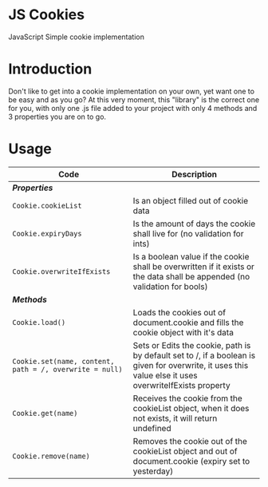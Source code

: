 # JS Cookies
JavaScript Simple cookie implementation

# Introduction
Don't like to get into a cookie implementation on your own, yet want one to be easy and as you go?
At this very moment, this "library" is the correct one for you, with only one .js file added to your project with only 4 methods and 3 properties you are on to go.

# Usage
| Code | Description
| --- | --- |
| **_Properties_** |
| `Cookie.cookieList` | Is an object filled out of cookie data |
| `Cookie.expiryDays` | Is the amount of days the cookie shall live for (no validation for ints) |
| `Cookie.overwriteIfExists` | Is a boolean value if the cookie shall be overwritten if it exists or the data shall be appended (no validation for bools) |
| **_Methods_** |
| `Cookie.load()` | Loads the cookies out of document.cookie and fills the cookie object with it's data |
| `Cookie.set(name, content, path = /, overwrite = null)` | Sets or Edits the cookie, path is by default set to /, if a boolean is given for overwrite, it uses this value else it uses overwriteIfExists property |
| `Cookie.get(name)` | Receives the cookie from the cookieList object, when it does not exists, it will return undefined |
| `Cookie.remove(name)` | Removes the cookie out of the cookieList object and out of document.cookie (expiry set to yesterday) | 
